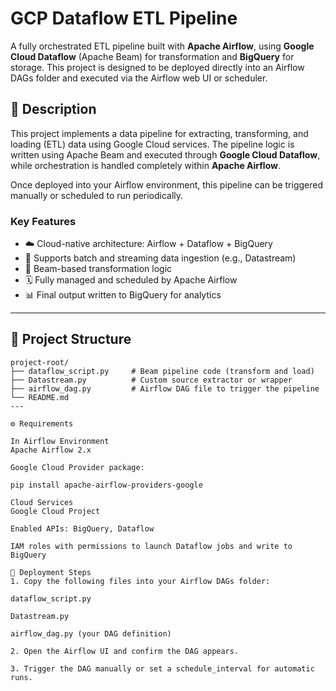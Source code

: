# GCP Dataflow ETL Pipeline

A fully orchestrated ETL pipeline built with **Apache Airflow**, using **Google Cloud Dataflow** (Apache Beam) for transformation and **BigQuery** for storage. This project is designed to be deployed directly into an Airflow DAGs folder and executed via the Airflow web UI or scheduler.


## 📖 Description

This project implements a data pipeline for extracting, transforming, and loading (ETL) data using Google Cloud services. The pipeline logic is written using Apache Beam and executed through **Google Cloud Dataflow**, while orchestration is handled completely within **Apache Airflow**.

Once deployed into your Airflow environment, this pipeline can be triggered manually or scheduled to run periodically.

### Key Features

- ☁️ Cloud-native architecture: Airflow + Dataflow + BigQuery
- 🔄 Supports batch and streaming data ingestion (e.g., Datastream)
- 🧪 Beam-based transformation logic
- 🗓️ Fully managed and scheduled by Apache Airflow
- 📊 Final output written to BigQuery for analytics

---

## 📁 Project Structure

```text
project-root/
├── dataflow_script.py     # Beam pipeline code (transform and load)
├── Datastream.py          # Custom source extractor or wrapper
├── airflow_dag.py         # Airflow DAG file to trigger the pipeline
└── README.md
---

⚙️ Requirements

In Airflow Environment
Apache Airflow 2.x

Google Cloud Provider package:

pip install apache-airflow-providers-google

Cloud Services
Google Cloud Project

Enabled APIs: BigQuery, Dataflow

IAM roles with permissions to launch Dataflow jobs and write to BigQuery

🚀 Deployment Steps
1. Copy the following files into your Airflow DAGs folder:

dataflow_script.py

Datastream.py

airflow_dag.py (your DAG definition)

2. Open the Airflow UI and confirm the DAG appears.

3. Trigger the DAG manually or set a schedule_interval for automatic runs.


